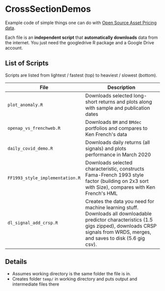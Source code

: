 # CrossSectionDemos

Example code of simple things one can do with [Open Source Asset Pricing data](https://sites.google.com/site/chenandrewy/open-source-ap).

Each file is an **independent script** that **automatically downloads** data from the internet. You just need the googledrive R package and a Google Drive account.

## List of Scripts

Scripts are listed from lightest / fastest (top) to heaviest / slowest (bottom).

| File | Description |
| --- | --- |
| `plot_anomaly.R` | Downloads selected long-short returns and plots along with sample and publication dates  |
| `openap_vs_frenchweb.R` | Downloads `BM` and `BMdec` portfolios and compares to Ken French's data |
| `daily_covid_demo.R` | Downloads daily returns (all signals) and plots performance in March 2020 |  
| `FF1993_style_implementation.R` | Downloads selected characteristic, constructs Fama-French 1993 style factor (building on 2x3 sort with Size), compares with Ken French's HML |
| `dl_signal_add_crsp.R` | Creates the data you need for machine learning stuff.  Downloads all downloadable predictor characteristics (1.5 gigs zipped), downloads CRSP signals from WRDS, merges, and saves to disk (5.6 gig csv). |

## Details

- Assumes working directory is the same folder the file is in.
- Creates folder `temp/` in working directory and puts output and intermediate files there
